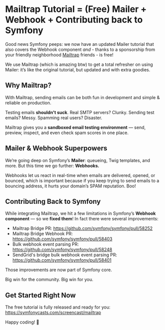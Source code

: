 # Mailtrap Tutorial = (Free) Mailer + Webhook + Contributing back to Symfony  

Good news Symfony peeps: we now have an updated Mailer tutorial that also covers the Webhook component *and* - thanks to a sponsorship from your friendly neighborhood [Mailtrap](https://mailtrap.io/) friends - is free!

We use Mailtrap (which is amazing btw) to get a total refresher on using Mailer: it’s like the original tutorial, but updated and with extra goodies.

## Why Mailtrap?  

With Mailtrap, sending emails can be both fun in development and simple & reliable on production.

Testing emails **shouldn't suck**. Real SMTP servers? Clunky. Sending test emails? Messy. Spamming real users? Disaster.  

Mailtrap gives you a **sandboxed email testing environment** — send, preview, inspect, and even check spam scores in one place.  

## Mailer & Webhook Superpowers  

We’re going deep on Symfony’s **Mailer**: queueing, Twig templates, and more. But this time we go further: **Webhooks.**  

Webhooks let us react in real-time when emails are delivered, opened, or bounced, which is important because if you keep trying to send emails to a bouncing address, it hurts your domain’s SPAM reputation. Boo!

## Contributing Back to Symfony  

While integrating Mailtrap, we hit a few limitations in Symfony’s **Webhook component** — so we **fixed them**! In fact there were several improvements:

- Mailtrap Bridge PR: https://github.com/symfony/symfony/pull/58252
- Mailtrap Bridge Webhook PR: https://github.com/symfony/symfony/pull/58403
- Bulk webhook event parsing PR: https://github.com/symfony/symfony/pull/58248
- SendGrid's bridge bulk webhook event parsing PR: https://github.com/symfony/symfony/pull/58401

Those improvements are now part of Symfony core.  

Big win for the community. Big win for you.  

## Get Started Right Now

The free tutorial is fully released and ready for you: https://symfonycasts.com/screencast/mailtrap

Happy coding! 🚀
